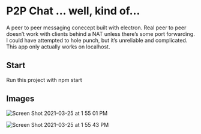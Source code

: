 # P2P Chat ... well, kind of...

A peer to peer messaging conecept built with electron. Real peer to peer doesn’t work with clients behind a NAT unless there’s some port forwarding. I could have attempted to hole punch, but it’s unreliable and complicated. This app only actually works on localhost.

## Start

Run this project with npm start

## Images

![Screen Shot 2021-03-25 at 1 55 01 PM](https://user-images.githubusercontent.com/47399926/112520353-b3112c00-8d71-11eb-99bd-74cfd292cb3a.png)

![Screen Shot 2021-03-25 at 1 55 43 PM](https://user-images.githubusercontent.com/47399926/112520433-cb814680-8d71-11eb-91a6-9c42b180d1b7.png)
